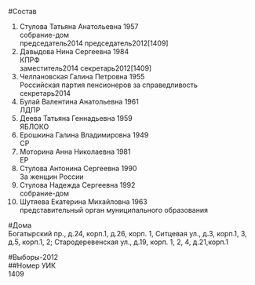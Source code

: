 #Состав  
1. Стулова Татьяна Анатольевна 1957  
    собрание-дом  
    председатель2014 председатель2012[1409]  
2. Давыдова Нина Сергеевна 1984  
    КПРФ  
    заместитель2014 секретарь2012[1409]  
3. Челпановская Галина Петровна 1955  
    Российская партия пенсионеров за справедливость  
    секретарь2014  
4. Булай Валентина Анатольевна 1961  
    ЛДПР  
5. Деева Татьяна Геннадьевна 1959  
    ЯБЛОКО  
6. Ерошкина Галина Владимировна 1949  
    СР  
7. Моторина Анна Николаевна 1981  
    ЕР  
8. Стулова Антонина Сергеевна 1990  
    За женщин России  
9. Стулова Надежда Сергеевна 1992  
    собрание-дом  
10. Шутяева Екатерина Михайловна 1963  
    представительный орган муниципального образования  

#Дома  
Богатырский пр., д.24, корп.1, д.26, корп. 1, Ситцевая ул., д.3, корп.1, 3, д.5, корп.1, 2; Стародеревенская ул., д.19, корп. 1, 2, 4, д.21,корп.1  
  
#Выборы-2012  
##Номер УИК  
1409  
